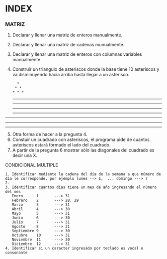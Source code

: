 # INDEX

### MATRIZ
1. Declarar y llenar una matriz de enteros manualmente.  
2. Declarar y llenar una matriz de cadenas munualmente.  
3. Declarar y llenar una matriz de enteros con columnas variables manualmente. 
4. Construir un triangulo de asteriscos donde la base tiene 10 asteriscos y va disminuyendo hacia arriba hasta llegar a un asterisco.  

         *
        * *
       * * *
      * * * *
     * * * * *
    * * * * * *
   * * * * * * *
  * * * * * * * *
 * * * * * * * * *
* * * * * * * * * *

5. Otra forma de hacer a la pregunta 4.  
6. Constuir un cuadrado con asteriscos, el programa pide de cuantos asteriscos estará formado el lado del cuadrado.
7. A partir de la pregunta 6 mostrar sólo las diagonales del cuadrado es decir una X.  

CONDICIONAL MULTIPLE

    1. Identificar mediante la cadena del día de la semana a que número de día le corresponde, por ejemplo lunes --> 1,  ... domingo ---> 7
    2.
    3. Identificar cuantos días tiene un mes de año ingresando el número del mes  
       Enero      1       ---> 31
       Febrero    2       ---> 28, 29
       Marzo      3       ---> 31
       Abril      4       ---> 30
       Mayo       5       ---> 31
       Junio      6       ---> 30
       Julio      7       ---> 31
       Agosto     8       ---> 31
       Septiembre 9       ---> 30
       Octubre    10      ---> 31
       Noviembre  11      ---> 30
       Diciembre  12      ---> 31
    4. Identificar si un caracter ingresado por teclado es vocal o consonante
